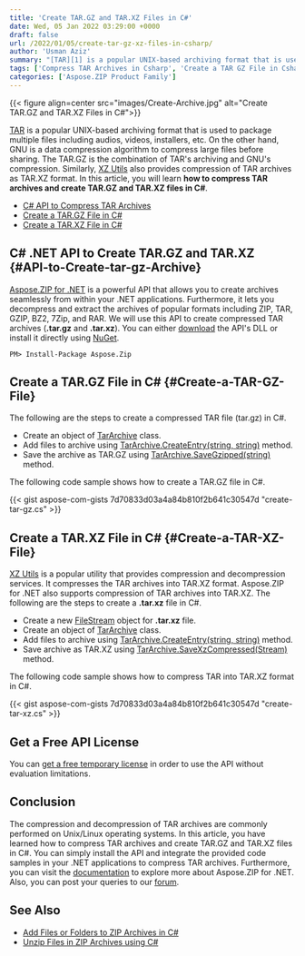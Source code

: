 ```yaml
---
title: 'Create TAR.GZ and TAR.XZ Files in C#'
date: Wed, 05 Jan 2022 03:29:00 +0000
draft: false
url: /2022/01/05/create-tar-gz-xz-files-in-csharp/
author: 'Usman Aziz'
summary: "[TAR][1] is a popular UNIX-based archiving format that is used to package multiple files including audios, videos, installers, etc. On the other hand, GNU is a data compression algorithm to compress large files before sharing. The TAR.GZ is the combination of TAR's archiving and GNU's compression. Similarly, [XZ Utils][2] also provides compression of TAR archives as TAR.XZ format. In this article, you will learn **how to compress TAR archives and create TAR.GZ and TAR.XZ files in C#**."
tags: ['Compress TAR Archives in Csharp', 'Create a TAR GZ File in Csharp', 'Create a TAR XZ File in Csharp']
categories: ['Aspose.ZIP Product Family']
---
```




{{< figure align=center src="images/Create-Archive.jpg" alt="Create TAR.GZ and TAR.XZ Files in C#">}}


[TAR][3] is a popular UNIX-based archiving format that is used to package multiple files including audios, videos, installers, etc. On the other hand, GNU is a data compression algorithm to compress large files before sharing. The TAR.GZ is the combination of TAR's archiving and GNU's compression. Similarly, [XZ Utils][4] also provides compression of TAR archives as TAR.XZ format. In this article, you will learn **how to compress TAR archives and create TAR.GZ and TAR.XZ files in C#**.

*   [C# API to Compress TAR Archives][5]
*   [Create a TAR.GZ File in C#][6]
*   [Create a TAR.XZ File in C#][7]

## C# .NET API to Create TAR.GZ and TAR.XZ {#API-to-Create-tar-gz-Archive}

[Aspose.ZIP for .NET][8] is a powerful API that allows you to create archives seamlessly from within your .NET applications. Furthermore, it lets you decompress and extract the archives of popular formats including ZIP, TAR, GZIP, BZ2, 7Zip, and RAR. We will use this API to create compressed TAR archives (**.tar.gz** and **.tar.xz**). You can either [download][9] the API's DLL or install it directly using [NuGet][10].

```
PM> Install-Package Aspose.Zip
```

## Create a TAR.GZ File in C# {#Create-a-TAR-GZ-File}

The following are the steps to create a compressed TAR file (tar.gz) in C#.

*   Create an object of [TarArchive][11] class.
*   Add files to archive using [TarArchive.CreateEntry(string, string)][12] method.
*   Save the archive as TAR.GZ using [TarArchive.SaveGzipped(string)][13] method.

The following code sample shows how to create a TAR.GZ file in C#.

{{< gist aspose-com-gists 7d70833d03a4a84b810f2b641c30547d "create-tar-gz.cs" >}}

## Create a TAR.XZ File in C# {#Create-a-TAR-XZ-File}

[XZ Utils][14] is a popular utility that provides compression and decompression services. It compresses the TAR archives into TAR.XZ format. Aspose.ZIP for .NET also supports compression of TAR archives into TAR.XZ. The following are the steps to create a **.tar.xz** file in C#.

*   Create a new [FileStream][15] object for **.tar.xz** file.
*   Create an object of [TarArchive][16] class.
*   Add files to archive using [TarArchive.CreateEntry(string, string)][17] method.
*   Save archive as TAR.XZ using [TarArchive.SaveXzCompressed(Stream)][18] method.

The following code sample shows how to compress TAR into TAR.XZ format in C#.

{{< gist aspose-com-gists 7d70833d03a4a84b810f2b641c30547d "create-tar-xz.cs" >}}

## Get a Free API License

You can [get a free temporary license][19] in order to use the API without evaluation limitations.

## Conclusion

The compression and decompression of TAR archives are commonly performed on Unix/Linux operating systems. In this article, you have learned how to compress TAR archives and create TAR.GZ and TAR.XZ files in C#. You can simply install the API and integrate the provided code samples in your .NET applications to compress TAR archives. Furthermore, you can visit the [documentation][20] to explore more about Aspose.ZIP for .NET. Also, you can post your queries to our [forum][21].

## See Also

*   [Add Files or Folders to ZIP Archives in C#][22]
*   [Unzip Files in ZIP Archives using C#][23]




[1]: https://docs.fileformat.com/compression/tar/
[2]: https://en.wikipedia.org/wiki/XZ_Utils
[3]: https://docs.fileformat.com/compression/tar/
[4]: https://en.wikipedia.org/wiki/XZ_Utils
[5]: #API-to-Create-tar-gz-Archive
[6]: #Create-a-TAR-GZ-File
[7]: #Create-a-TAR-XZ-File
[8]: https://products.aspose.com/zip/net/
[9]: https://downloads.aspose.com/zip/net/
[10]: https://www.nuget.org/packages/Aspose.ZIP
[11]: https://apireference.aspose.com/zip/net/aspose.zip.tar/tararchive
[12]: https://apireference.aspose.com/zip/net/aspose.zip.tar.tararchive/createentry/methods/2
[13]: https://apireference.aspose.com/zip/net/aspose.zip.tar.tararchive/savegzipped/methods/1
[14]: https://en.wikipedia.org/wiki/XZ_Utils
[15]: https://docs.microsoft.com/en-us/dotnet/api/system.io.filestream
[16]: https://apireference.aspose.com/zip/net/aspose.zip.tar/tararchive
[17]: https://apireference.aspose.com/zip/net/aspose.zip.tar.tararchive/createentry/methods/2
[18]: https://apireference.aspose.com/zip/net/aspose.zip.tar/tararchive/methods/savexzcompressed
[19]: https://purchase.aspose.com/temporary-license
[20]: https://docs.aspose.com/zip/net/getting-started/
[21]: https://forum.aspose.com/
[22]: https://blog.aspose.com/2020/04/22/create-zip-archives-add-files-or-folders-to-zip-in-csharp-asp.net/
[23]: https://blog.aspose.com/2020/04/23/unzip-files-in-password-protected-zip-archives-in-csharp-asp.net/





